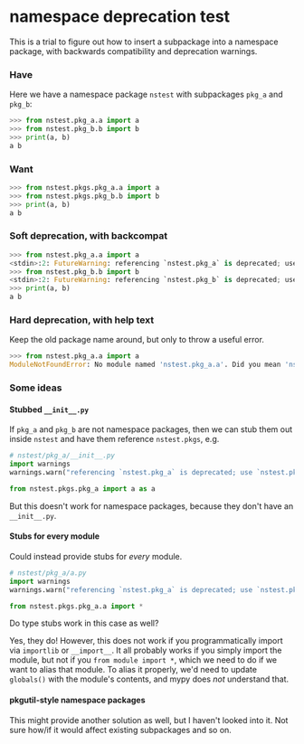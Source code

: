 # namespace deprecation test

This is a trial to figure out how to insert a subpackage into a namespace package, with backwards compatibility and deprecation warnings.

### Have

Here we have a namespace package `nstest` with subpackages `pkg_a` and `pkg_b`:

```python
>>> from nstest.pkg_a.a import a
>>> from nstest.pkg_b.b import b
>>> print(a, b)
a b
```

### Want

```python
>>> from nstest.pkgs.pkg_a.a import a
>>> from nstest.pkgs.pkg_b.b import b
>>> print(a, b)
a b
```

### Soft deprecation, with backcompat

```python
>>> from nstest.pkg_a.a import a
<stdin>:2: FutureWarning: referencing `nstest.pkg_a` is deprecated; use `nstest.pkgs.pkg_a` instead
>>> from nstest.pkg_b.b import b
<stdin>:2: FutureWarning: referencing `nstest.pkg_b` is deprecated; use `nstest.pkgs.pkg_b` instead
>>> print(a, b)
a b
```

### Hard deprecation, with help text

Keep the old package name around, but only to throw a useful error.

```python
>>> from nstest.pkg_a.a import a
ModuleNotFoundError: No module named 'nstest.pkg_a.a'. Did you mean 'nstest.pkgs.pkg_a.a'?
```

### Some ideas

#### Stubbed `__init__.py`

If `pkg_a` and `pkg_b` are not namespace packages, then we can stub them out inside `nstest` and have them reference `nstest.pkgs`, e.g.

```python
# nstest/pkg_a/__init__.py
import warnings
warnings.warn("referencing `nstest.pkg_a` is deprecated; use `nstest.pkgs.pkg_a` instead")

from nstest.pkgs.pkg_a import a as a
```

But this doesn't work for namespace packages, because they don't have an `__init__.py`.

#### Stubs for every module

Could instead provide stubs for _every_ module.

```python
# nstest/pkg_a/a.py
import warnings
warnings.warn("referencing `nstest.pkg_a` is deprecated; use `nstest.pkgs.pkg_a` instead")

from nstest.pkgs.pkg_a.a import *
```

Do type stubs work in this case as well?

Yes, they do! However, this does not work if you programmatically import via `importlib` or `__import__`. It all probably works if you simply import the module, but not if you `from module import *`, which we need to do if we want to alias that module. To alias it properly, we'd need to update `globals()` with the module's contents, and mypy does _not_ understand that.

#### pkgutil-style namespace packages

This might provide another solution as well, but I haven't looked into it. Not sure how/if it would affect existing subpackages and so on.
